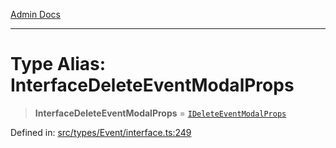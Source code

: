 [Admin Docs](/)

---

# Type Alias: InterfaceDeleteEventModalProps

> **InterfaceDeleteEventModalProps** = [`IDeleteEventModalProps`](../interfaces/IDeleteEventModalProps.md)

Defined in: [src/types/Event/interface.ts:249](https://github.com/PalisadoesFoundation/talawa-admin/blob/main/src/types/Event/interface.ts#L249)
